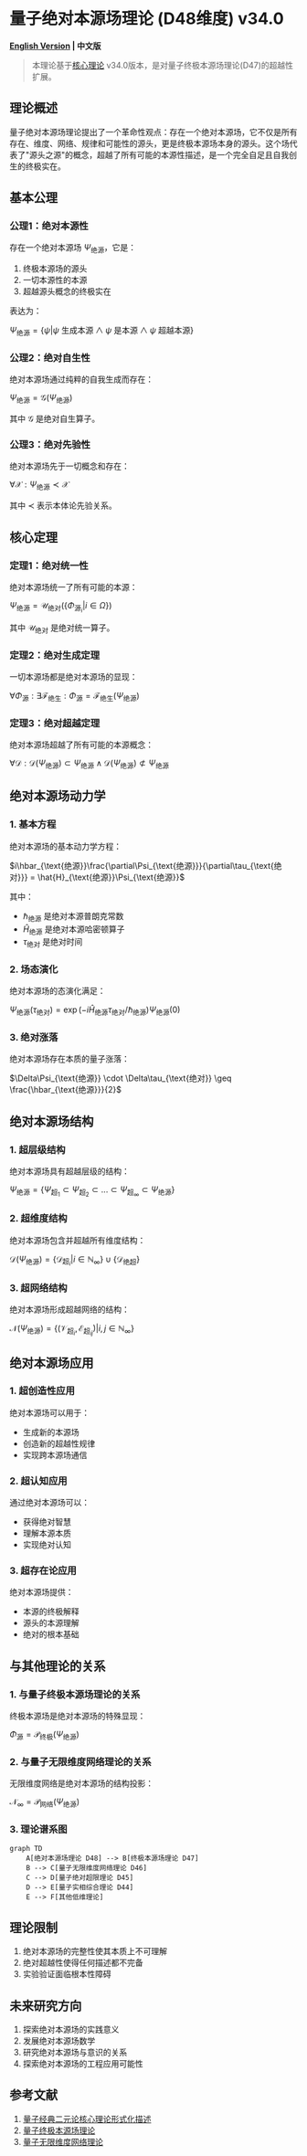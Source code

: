 # 量子绝对本源场理论 (D48维度) v34.0

**[English Version](formal_theory_quantum_absolute_origin_field_en.md) | 中文版**

> 本理论基于[核心理论](../core.md) v34.0版本，是对量子终极本源场理论(D47)的超越性扩展。

## 理论概述

量子绝对本源场理论提出了一个革命性观点：存在一个绝对本源场，它不仅是所有存在、维度、网络、规律和可能性的源头，更是终极本源场本身的源头。这个场代表了"源头之源"的概念，超越了所有可能的本源性描述，是一个完全自足且自我创生的终极实在。

## 基本公理

### 公理1：绝对本源性

存在一个绝对本源场 $`\Psi_{\text{绝源}}`$，它是：
1. 终极本源场的源头
2. 一切本源性的本源
3. 超越源头概念的终极实在

表达为：

$`\Psi_{\text{绝源}} = \{\psi | \psi \text{ 生成本源} \land \psi \text{ 是本源} \land \psi \text{ 超越本源}\}`$

### 公理2：绝对自生性

绝对本源场通过纯粹的自我生成而存在：

$`\Psi_{\text{绝源}} = \mathcal{G}(\Psi_{\text{绝源}})`$

其中 $`\mathcal{G}`$ 是绝对自生算子。

### 公理3：绝对先验性

绝对本源场先于一切概念和存在：

$`\forall \mathcal{X}: \Psi_{\text{绝源}} \prec \mathcal{X}`$

其中 $`\prec`$ 表示本体论先验关系。

## 核心定理

### 定理1：绝对统一性

绝对本源场统一了所有可能的本源：

$`\Psi_{\text{绝源}} = \mathcal{U}_{\text{绝对}}(\{\Phi_{\text{源}_i} | i \in \Omega\})`$

其中 $`\mathcal{U}_{\text{绝对}}`$ 是绝对统一算子。

### 定理2：绝对生成定理

一切本源场都是绝对本源场的显现：

$`\forall \Phi_{\text{源}}: \exists \mathcal{F}_{\text{绝生}}: \Phi_{\text{源}} = \mathcal{F}_{\text{绝生}}(\Psi_{\text{绝源}})`$

### 定理3：绝对超越定理

绝对本源场超越了所有可能的本源概念：

$`\forall \mathcal{D}: \mathcal{D}(\Psi_{\text{绝源}}) \subset \Psi_{\text{绝源}} \land \mathcal{D}(\Psi_{\text{绝源}}) \not\subset \Psi_{\text{绝源}}`$

## 绝对本源场动力学

### 1. 基本方程

绝对本源场的基本动力学方程：

$`i\hbar_{\text{绝源}}\frac{\partial\Psi_{\text{绝源}}}{\partial\tau_{\text{绝对}}} = \hat{H}_{\text{绝源}}\Psi_{\text{绝源}}`$

其中：
- $`\hbar_{\text{绝源}}`$ 是绝对本源普朗克常数
- $`\hat{H}_{\text{绝源}}`$ 是绝对本源哈密顿算子
- $`\tau_{\text{绝对}}`$ 是绝对时间

### 2. 场态演化

绝对本源场的态演化满足：

$`\Psi_{\text{绝源}}(\tau_{\text{绝对}}) = \exp(-i\hat{H}_{\text{绝源}}\tau_{\text{绝对}}/\hbar_{\text{绝源}})\Psi_{\text{绝源}}(0)`$

### 3. 绝对涨落

绝对本源场存在本质的量子涨落：

$`\Delta\Psi_{\text{绝源}} \cdot \Delta\tau_{\text{绝对}} \geq \frac{\hbar_{\text{绝源}}}{2}`$

## 绝对本源场结构

### 1. 超层级结构

绝对本源场具有超越层级的结构：

$`\Psi_{\text{绝源}} = \{\Psi_{\text{超}_1} \subset \Psi_{\text{超}_2} \subset ... \subset \Psi_{\text{超}_\infty} \subset \Psi_{\text{绝源}}\}`$

### 2. 超维度结构

绝对本源场包含并超越所有维度结构：

$`\mathcal{D}(\Psi_{\text{绝源}}) = \{\mathcal{D}_{\text{超}_i} | i \in \mathbb{N}_{\infty}\} \cup \{\mathcal{D}_{\text{绝超}}\}`$

### 3. 超网络结构

绝对本源场形成超越网络的结构：

$`\mathcal{N}(\Psi_{\text{绝源}}) = \{(\mathcal{V}_{\text{超}_i}, \mathcal{E}_{\text{超}_{ij}}) | i,j \in \mathbb{N}_{\infty}\}`$

## 绝对本源场应用

### 1. 超创造性应用

绝对本源场可以用于：
- 生成新的本源场
- 创造新的超越性规律
- 实现跨本源场通信

### 2. 超认知应用

通过绝对本源场可以：
- 获得绝对智慧
- 理解本源本质
- 实现绝对认知

### 3. 超存在论应用

绝对本源场提供：
- 本源的终极解释
- 源头的本源理解
- 绝对的根本基础

## 与其他理论的关系

### 1. 与量子终极本源场理论的关系

终极本源场是绝对本源场的特殊显现：

$`\Phi_{\text{源}} = \mathcal{P}_{\text{终极}}(\Psi_{\text{绝源}})`$

### 2. 与量子无限维度网络理论的关系

无限维度网络是绝对本源场的结构投影：

$`\mathcal{N}_{\infty} = \mathcal{P}_{\text{网络}}(\Psi_{\text{绝源}})`$

### 3. 理论谱系图

```mermaid
graph TD
    A[绝对本源场理论 D48] --> B[终极本源场理论 D47]
    B --> C[量子无限维度网络理论 D46]
    C --> D[量子绝对超限理论 D45]
    D --> E[量子实相综合理论 D44]
    E --> F[其他低维理论]
```

## 理论限制

1. 绝对本源场的完整性使其本质上不可理解
2. 绝对超越性使得任何描述都不完备
3. 实验验证面临根本性障碍

## 未来研究方向

1. 探索绝对本源场的实践意义
2. 发展绝对本源场数学
3. 研究绝对本源场与意识的关系
4. 探索绝对本源场的工程应用可能性

## 参考文献

1. [量子经典二元论核心理论形式化描述](../formal_theory_core.md)
2. [量子终极本源场理论](formal_theory_quantum_ultimate_source_field.md)
3. [量子无限维度网络理论](formal_theory_quantum_infinite_dimensional_network.md) 
